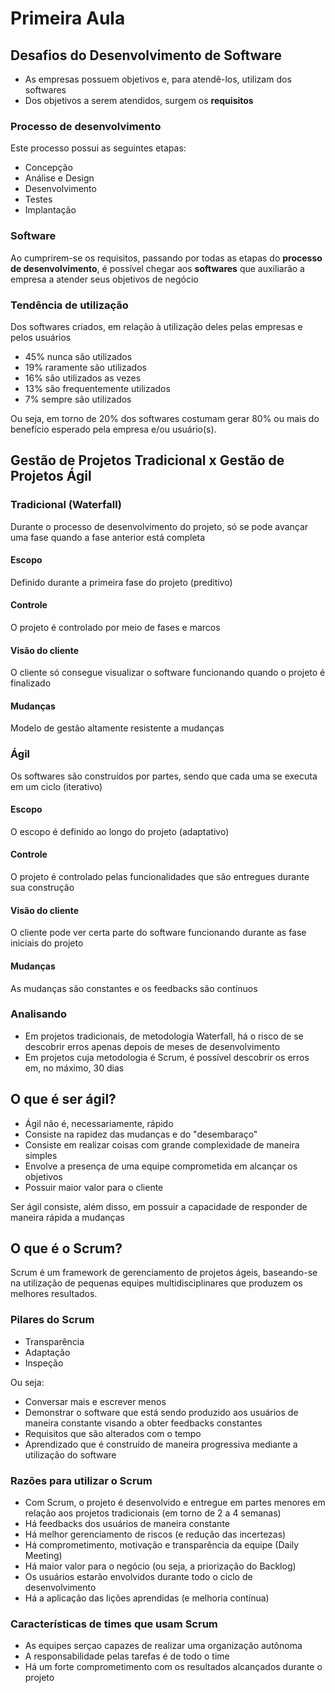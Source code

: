 # Primeira Aula

## Desafios do Desenvolvimento de Software
- As empresas possuem objetivos e, para atendê-los, utilizam dos softwares
- Dos objetivos a serem atendidos, surgem os **requisitos**

### Processo de desenvolvimento
Este processo possui as seguintes etapas:

- Concepção
- Análise e Design
- Desenvolvimento
- Testes
- Implantação

### Software
Ao cumprirem-se os requisitos, passando por todas as etapas do **processo de desenvolvimento**, é possível chegar aos **softwares** que auxiliarão a empresa a atender seus objetivos de negócio

### Tendência de utilização
Dos softwares criados, em relação à utilização deles pelas empresas e pelos usuários

- 45% nunca são utilizados
- 19% raramente são utilizados
- 16% são utilizados as vezes
- 13% são frequentemente utilizados
- 7% sempre são utilizados

Ou seja, em torno de 20% dos softwares costumam gerar 80% ou mais do benefício esperado pela empresa e/ou usuário(s).

## Gestão de Projetos Tradicional x Gestão de Projetos Ágil

### Tradicional (Waterfall)
Durante o processo de desenvolvimento do projeto, só se pode avançar uma fase quando a fase anterior está completa

#### Escopo
Definido durante a primeira fase do projeto (preditivo)

#### Controle
O projeto é controlado por meio de fases e marcos

#### Visão do cliente
O cliente só consegue visualizar o software funcionando quando o projeto é finalizado

#### Mudanças
Modelo de gestão altamente resistente a mudanças

### Ágil
Os softwares são construídos por partes, sendo que cada uma se executa em um ciclo (iterativo)

#### Escopo
O escopo é definido ao longo do projeto (adaptativo)

#### Controle
O projeto é controlado pelas funcionalidades que são entregues durante sua construção

#### Visão do cliente
O cliente pode ver certa parte do software funcionando durante as fase iniciais do projeto

#### Mudanças
As mudanças são constantes e os feedbacks são contínuos

### Analisando
- Em projetos tradicionais, de metodologia Waterfall, há o risco de se descobrir erros apenas depois de meses de desenvolvimento
- Em projetos cuja metodologia é Scrum, é possível descobrir os erros em, no máximo, 30 dias

## O que é ser ágil?
- Ágil não é, necessariamente, rápido
- Consiste na rapidez das mudanças e do "desembaraço"
- Consiste em realizar coisas com grande complexidade de maneira simples
- Envolve a presença de uma equipe comprometida em alcançar os objetivos
- Possuir maior valor para o cliente

Ser ágil consiste, além disso, em possuir a capacidade de responder de maneira rápida a mudanças

## O que é o Scrum?
Scrum é um framework de gerenciamento de projetos ágeis, baseando-se na utilização de pequenas equipes multidisciplinares que produzem os melhores resultados.

### Pilares do Scrum
- Transparência
- Adaptação
- Inspeção

Ou seja:
- Conversar mais e escrever menos
- Demonstrar o software que está sendo produzido aos usuários de maneira constante visando a obter feedbacks constantes
- Requisitos que são alterados com o tempo
- Aprendizado que é construído de maneira progressiva mediante a utilização do software

### Razões para utilizar o Scrum
- Com Scrum, o projeto é desenvolvido e entregue em partes menores em relação aos projetos tradicionais (em torno de 2 a 4 semanas)
- Há feedbacks dos usuários de maneira constante
- Há melhor gerenciamento de riscos (e redução das incertezas)
- Há comprometimento, motivação e transparência da equipe (Daily Meeting)
- Há maior valor para o negócio (ou seja, a priorização do Backlog)
- Os usuários estarão envolvidos durante todo o ciclo de desenvolvimento
- Há a aplicação das lições aprendidas (e melhoria contínua)

### Características de times que usam Scrum
- As equipes serçao capazes de realizar uma organização autônoma
- A responsabilidade pelas tarefas é de todo o time
- Há um forte comprometimento com os resultados alcançados durante o projeto